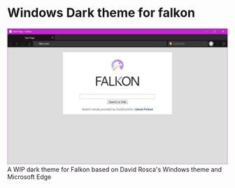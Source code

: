 # Windows Dark theme for falkon
![Preview](https://github.com/lunar-d/falkon-WindowsDark-theme/raw/master/preview.jpg)
A WIP dark theme for Falkon based on David Rosca's Windows theme and Microsoft Edge
